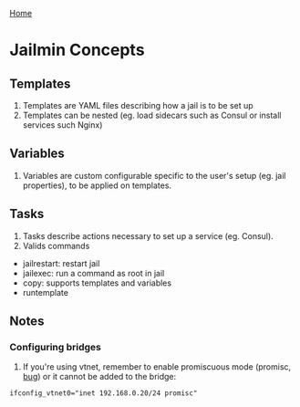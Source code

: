 [Home](README.md)
# Jailmin Concepts

## Templates
1. Templates are YAML files describing how a jail is to be set up
2. Templates can be nested (eg. load sidecars such as Consul or install services such Nginx) 

## Variables
1. Variables are custom configurable specific to the user's setup (eg. jail properties), to be applied on templates.

## Tasks
1. Tasks describe actions necessary to set up a service (eg. Consul).
2. Valids commands
 - jailrestart: restart jail
 - jailexec: run a command as root in jail
 - copy: supports templates and variables
 - runtemplate

## Notes
### Configuring bridges
1. If you're using vtnet, remember to enable promiscuous mode (promisc, [bug](https://bugs.freebsd.org/bugzilla/show_bug.cgi?id=254343)) or it cannot be added to the bridge:
```
ifconfig_vtnet0="inet 192.168.0.20/24 promisc"
```